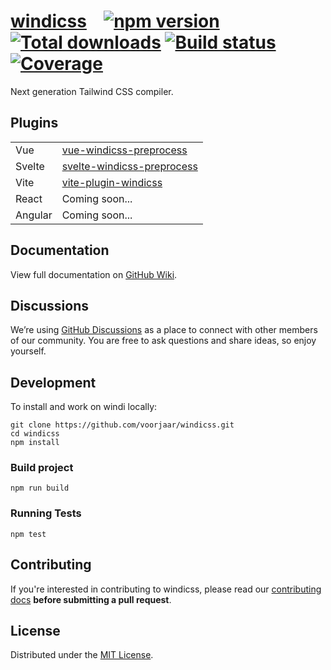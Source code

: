 # [windicss](https://github.com/voorjaar/windicss/wiki) &ensp; [![npm version](https://img.shields.io/npm/v/windicss.svg)](https://www.npmjs.com/package/windicss) [![Total downloads](https://img.shields.io/npm/dt/windicss.svg)](https://www.npmjs.com/package/windicss) [![Build status](https://img.shields.io/github/workflow/status/windicss/windicss/Node.js%20CI)](https://github.com/windicss/windicss/actions) [![Coverage](https://img.shields.io/codecov/c/github/windicss/windicss/dev.svg?sanitize=true)](https://codecov.io/gh/windicss/windicss)

Next generation Tailwind CSS compiler.

## Plugins

| | |
| --- | --- |
| Vue | [vue-windicss-preprocess](https://github.com/voorjaar/vue-windicss-preprocess) |
| Svelte | [svelte-windicss-preprocess](https://github.com/voorjaar/svelte-windicss-preprocess) |
| Vite | [vite-plugin-windicss](https://github.com/antfu/vite-plugin-windicss) |
| React | Coming soon... |
| Angular | Coming soon... |

## Documentation

View full documentation on [GitHub Wiki](https://github.com/voorjaar/windicss/wiki/Introduction).

## Discussions

We’re using [GitHub Discussions](https://github.com/voorjaar/windicss/discussions) as a place to connect with other members of our community. You are free to ask questions and share ideas, so enjoy yourself.

## Development

To install and work on windi locally:

    git clone https://github.com/voorjaar/windicss.git
    cd windicss
    npm install

### Build project

    npm run build

### Running Tests

    npm test

## Contributing

If you're interested in contributing to windicss, please read our [contributing docs](https://github.com/voorjaar/windicss/blob/main/CONTRIBUTING.md) **before submitting a pull request**.

## License

Distributed under the [MIT License](https://github.com/voorjaar/windicss/blob/main/LICENSE).
